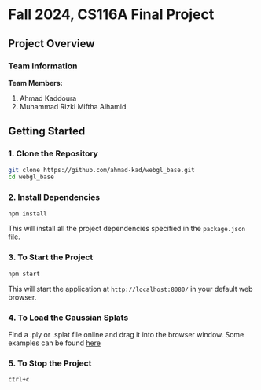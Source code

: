 # Fall 2024, CS116A Final Project

## Project Overview

### Team Information
**Team Members:**
1. Ahmad Kaddoura
3. Muhammad Rizki Miftha Alhamid

## Getting Started

### 1. Clone the Repository

```bash
git clone https://github.com/ahmad-kad/webgl_base.git
cd webgl_base
```

### 2. Install Dependencies

```bash
npm install
```

This will install all the project dependencies specified in the `package.json` file.

### 3. To Start the Project
```bash
npm start
```

This will start the application at `http://localhost:8080/` in your default web browser.

### 4. To Load the Gaussian Splats

Find a .ply or .splat file online and drag it into the browser window.
Some examples can be found [here](https://huggingface.co/VladKobranov/splats/tree/main)

### 5. To Stop the Project
```bash
ctrl+c
```
